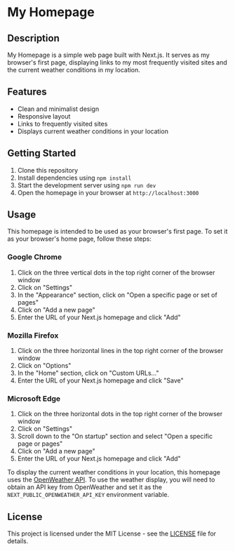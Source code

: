 # My Homepage

## Description

My Homepage is a simple web page built with Next.js. It serves as my browser's first page, displaying links to my most frequently visited sites and the current weather conditions in my location.

## Features

-   Clean and minimalist design
-   Responsive layout
-   Links to frequently visited sites
-   Displays current weather conditions in your location

## Getting Started

1. Clone this repository
2. Install dependencies using `npm install`
3. Start the development server using `npm run dev`
4. Open the homepage in your browser at `http://localhost:3000`

## Usage

This homepage is intended to be used as your browser's first page. To set it as your browser's home page, follow these steps:

### Google Chrome

1. Click on the three vertical dots in the top right corner of the browser window
2. Click on "Settings"
3. In the "Appearance" section, click on "Open a specific page or set of pages"
4. Click on "Add a new page"
5. Enter the URL of your Next.js homepage and click "Add"

### Mozilla Firefox

1. Click on the three horizontal lines in the top right corner of the browser window
2. Click on "Options"
3. In the "Home" section, click on "Custom URLs..."
4. Enter the URL of your Next.js homepage and click "Save"

### Microsoft Edge

1. Click on the three horizontal dots in the top right corner of the browser window
2. Click on "Settings"
3. Scroll down to the "On startup" section and select "Open a specific page or pages"
4. Click on "Add a new page"
5. Enter the URL of your Next.js homepage and click "Add"

To display the current weather conditions in your location, this homepage uses the [OpenWeather API](https://openweathermap.org/api). To use the weather display, you will need to obtain an API key from OpenWeather and set it as the `NEXT_PUBLIC_OPENWEATHER_API_KEY` environment variable.

## License

This project is licensed under the MIT License - see the [LICENSE](LICENSE) file for details.
